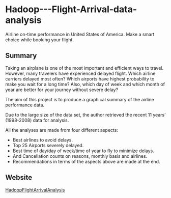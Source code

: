 # Hadoop---Flight-Arrival-data-analysis


Airline on-time performance in United States of America. Make a smart choice while booking your flight.

## Summary

Taking an airplane is one of the most important and efficient ways to travel. However, many travelers have experienced delayed flight. Which airline carriers delayed most often? Which airports have highest probability to make you wait for a long time? Also, which day of week and which month of year are better for your journey without severe delay?

The aim of this project is to produce a graphical summary of the airline performance data.

Due to the large size of the data set, the author retrieved the recent 11 years’ (1998-2008) data for analysis.

All the analyses are made from four different aspects:
* Best airlines to avoid delays.
* Top 25 Airports severely delayed.
* Best time of day/day of week/time of year to fly to minimize delays.
* And Cancellation counts on reasons, monthly basis and airlines.
* Recommendations in terms of the aspects above are made at the end.


## Website

[HadoopFlightArrivalAnalysis](http://www1.coe.neu.edu/~abhayani/flightArrival/)
